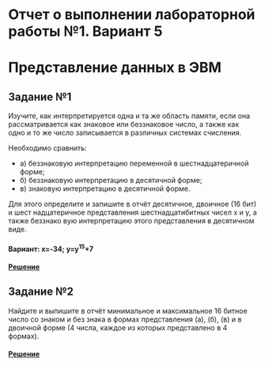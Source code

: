 # Отчет о выполнении лабораторной работы №1. Вариант 5
# Представление данных в ЭВМ

## Задание №1
Изучите, как интерпретируется одна и та же область памяти, если
она рассматривается как знаковое или беззнаковое число, а также как одно и то
же число записывается в различных системах счисления.

  Необходимо сравнить:
  
- а) беззнаковую интерпретацию переменной в шестнадцатеричной форме;
- б) беззнаковую интерпретацию в десятичной форме;
- в) знаковую интерпретацию в десятичной форме.

Для этого определите и запишите в отчёт десятичное, двоичное (16 бит) и шест
надцатеричное представления шестнадцатибитных чисел x и y, а также беззнако
вую интерпретацию этого представления в десятичном виде.

#### Вариант: x=-34; y=y<sup>15</sup>+7

#### [Решение](https://github.com/sekibura/Arh_VS_Labs/blob/master/Lab_1/code/first.cpp)

## Задание №2
Найдите и выпишите в отчёт минимальное и максимальное 16
битное число со знаком и без знака в формах представления (а), (б), (в) и в двоичной
форме (4 числа, каждое из которых представлено в 4 формах).

#### [Решение](https://github.com/sekibura/Arh_VS_Labs/blob/master/Lab_1/code/second.cpp)

